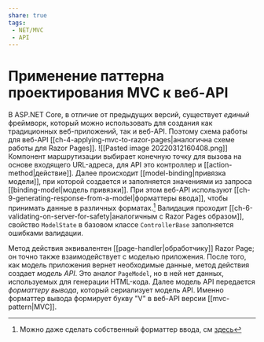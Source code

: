 ```yaml
---
share: true
tags:
 - NET/MVC
 - API
---
```

# Применение паттерна проектирования MVC к веб-API
В ASP.NET Core, в отличие от предыдущих версий, существует *единый* фреймворк, который можно использовать  для создания как традиционных веб-приложений, так и веб-API. Поэтому схема работы для веб-API [[ch-4-applying-mvc-to-razor-pages|аналогична схеме работы для Razor Pages]].
![[Pasted image 20220312160408.png]]
Компонент маршрутизации  выбирает конечную точку для вызова на основе входящего URL-адреса, для API это контроллер и [[action-method|действие]]. Далее происходит [[model-binding|привязка модели]], при которой создается и заполняется значениями из запроса [[binding-model|модель привязки]]. При этом веб-API используют [[ch-9-generating-response-from-a-model|форматтеры ввода]], чтобы принимать данные в различных форматах.[^1] Валидация проходит [[ch-6-validating-on-server-for-safety|аналогичным с Razor Pages образом]], свойство `ModelState` в базовом классе `ControllerBase` заполняется ошибками валидации.

[^1]: Можно даже сделать собственный форматтер ввода, см [здесь](https://docs.microsoft.com/en-us/aspnet/core/web-api/advanced/custom-formatters?view=aspnetcore-5.0)

Метод действия эквивалентен [[page-handler|обработчику]] Razor Page; он точно также взаимодействует с моделью приложения.
После того, как модель приложения вернет необходимые данные, метод действия создает *модель API*. Это аналог `PageModel`, но в ней нет данных, используемых для генерации HTML-кода. Далее модель API передается *форматтеру вывода*, который сериализует модель API. Именно форматтер вывода формирует букву "V" в веб-API версии [[mvc-pattern|MVC]].


